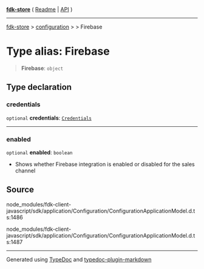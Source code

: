 [**fdk-store**](../../../README.md) ( [Readme](../../../README.md) \| [API](../../../API.md) )

---

[fdk-store](../../../API.md) > [configuration](../../README.md) > [<internal>](../README.md) > Firebase

# Type alias: Firebase

> **Firebase**: `object`

## Type declaration

### credentials

`optional` **credentials**: [`Credentials`](type-alias.Credentials.md)

---

### enabled

`optional` **enabled**: `boolean`

- Shows whether Firebase integration is enabled
  or disabled for the sales channel

## Source

node_modules/fdk-client-javascript/sdk/application/Configuration/ConfigurationApplicationModel.d.ts:1486

node_modules/fdk-client-javascript/sdk/application/Configuration/ConfigurationApplicationModel.d.ts:1487

---

Generated using [TypeDoc](https://typedoc.org/) and [typedoc-plugin-markdown](https://www.npmjs.com/package/typedoc-plugin-markdown)

